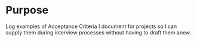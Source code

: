 # Purpose
Log examples of Acceptance Criteria I document for projects so I can supply them during interview processes without having to draft them anew.
